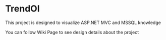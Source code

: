 # TrendOl
This project is designed to visualize ASP.NET MVC and MSSQL knowledge

You can follow Wiki Page to see design details about the project
